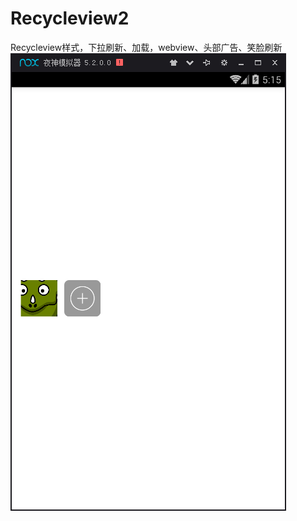 # Recycleview2
Recycleview样式，下拉刷新、加载，webview、头部广告、笑脸刷新
![image](https://github.com/dengxianbo/My_Weiixn_pic/blob/master/images/1.png)
